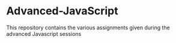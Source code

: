 # Advanced-JavaScript
This repository contains the various assignments given during the advanced Javascript sessions
